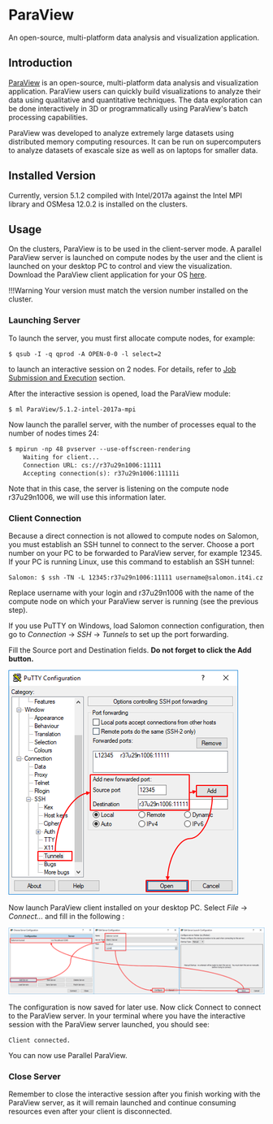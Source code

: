 # ParaView

An open-source, multi-platform data analysis and visualization application.

## Introduction

[ParaView][a] is an open-source, multi-platform data analysis and visualization application. ParaView users can quickly build visualizations to analyze their data using qualitative and quantitative techniques. The data exploration can be done interactively in 3D or programmatically using ParaView's batch processing capabilities.

ParaView was developed to analyze extremely large datasets using distributed memory computing resources. It can be run on supercomputers to analyze datasets of exascale size as well as on laptops for smaller data.

## Installed Version

Currently, version 5.1.2 compiled with Intel/2017a against the Intel MPI library and OSMesa 12.0.2 is installed on the clusters.

## Usage

On the clusters, ParaView is to be used in the client-server mode. A parallel ParaView server is launched on compute nodes by the user and the client is launched on your desktop PC to control and view the visualization. Download the ParaView client application for your OS [here][b].

!!!Warning
    Your version must match the version number installed on the cluster.

### Launching Server

To launch the server, you must first allocate compute nodes, for example:

```console
$ qsub -I -q qprod -A OPEN-0-0 -l select=2
```

to launch an interactive session on 2 nodes. For details, refer to [Job Submission and Execution][1] section.

After the interactive session is opened, load the ParaView module:

```console
$ ml ParaView/5.1.2-intel-2017a-mpi
```

Now launch the parallel server, with the number of processes equal to the number of nodes times 24:

```console
$ mpirun -np 48 pvserver --use-offscreen-rendering
    Waiting for client...
    Connection URL: cs://r37u29n1006:11111
    Accepting connection(s): r37u29n1006:11111i
```

Note that in this case, the server is listening on the compute node r37u29n1006, we will use this information later.

### Client Connection

Because a direct connection is not allowed to compute nodes on Salomon, you must establish an SSH tunnel to connect to the server. Choose a port number on your PC to be forwarded to ParaView server, for example 12345. If your PC is running Linux, use this command to establish an SSH tunnel:

```console
Salomon: $ ssh -TN -L 12345:r37u29n1006:11111 username@salomon.it4i.cz
```

Replace username with your login and r37u29n1006 with the name of the compute node on which your ParaView server is running (see the previous step).

If you use PuTTY on Windows, load Salomon connection configuration, then go to *Connection* -> *SSH* -> *Tunnels* to set up the port forwarding.

Fill the Source port and Destination fields. **Do not forget to click the Add button.**

![](../../img/paraview_ssh_tunnel_salomon.png "SSH Tunnel in PuTTY")

Now launch ParaView client installed on your desktop PC. Select *File* -> *Connect...* and fill in the following :

![](../../img/paraview_connect_salomon.png "ParaView - Connect to server")

The configuration is now saved for later use. Now click Connect to connect to the ParaView server. In your terminal where you have the interactive session with the ParaView server launched, you should see:

```console
Client connected.
```

You can now use Parallel ParaView.

### Close Server

Remember to close the interactive session after you finish working with the ParaView server, as it will remain launched and continue consuming resources even after your client is disconnected.

[1]: ../../general/job-submission-and-execution.md

[a]: http://www.paraview.org/
[b]: http://paraview.org/paraview/resources/software.php
